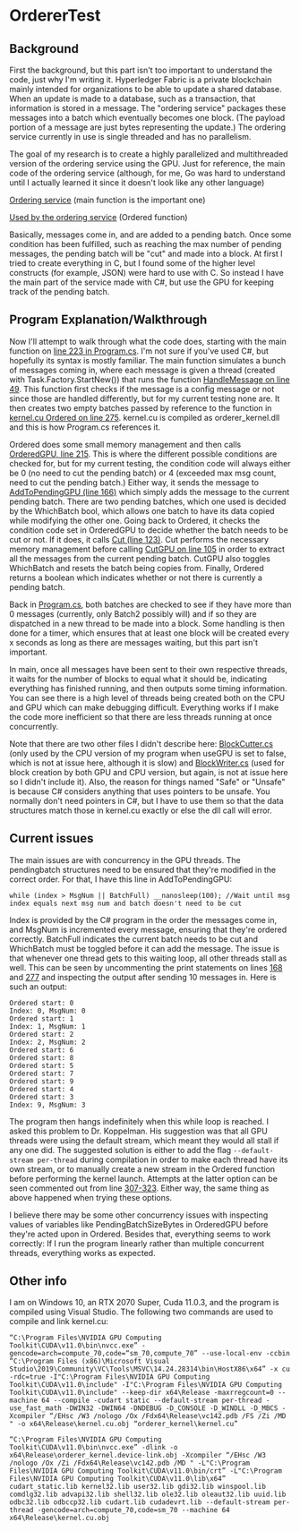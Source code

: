 # OrdererTest

## Background

First the background, but this part isn't too important to understand the code, just why I'm writing it. Hyperledger Fabric is a private blockchain mainly intended for organizations to be able to update a shared database. When an update is made to a database, such as a transaction, that information is stored in a message. The "ordering service" packages these messages into a batch which eventually becomes one block. (The payload portion of a message are just bytes representing the update.) The ordering service currently in use is single threaded and has no parallelism. 

The goal of my research is to create a highly parallelized and multithreaded version of the ordering service using the GPU. Just for reference, the main code of the ordering service (although, for me, Go was hard to understand until I actually learned it since it doesn't look like any other language)

[Ordering service](https://github.com/hyperledger/fabric/blob/3beba719198d9b34dcf2e0b2e88c4072d4a58a0f/orderer/consensus/solo/consensus.go#L103) (main function is the important one)

[Used by the ordering service](https://github.com/hyperledger/fabric/blob/3beba719198d9b34dcf2e0b2e88c4072d4a58a0f/orderer/common/blockcutter/blockcutter.go#L69) (Ordered function)

Basically, messages come in, and are added to a pending batch. Once some condition has been fulfilled, such as reaching the max number of pending messages, the pending batch will be "cut" and made into a block. At first I tried to create everything in C, but I found some of the higher level constructs (for example, JSON) were hard to use with C. So instead I have the main part of the service made with C#, but use the GPU for keeping track of the pending batch.

## Program Explanation/Walkthrough

Now I'll attempt to walk through what the code does, starting with the main function on [line 223 in Program.cs](Program.cs#L223). I'm not sure if you've used C#, but hopefully its syntax is mostly familiar. The main function simulates a bunch of messages coming in, where each message is given a thread (created with Task.Factory.StartNew()) that runs the function [HandleMessage on line 49](Program.cs#L49). This function first checks if the message is a config message or not since those are handled differently, but for my current testing none are. It then creates two empty batches passed by reference to the function in [kernel.cu Ordered on line 275](kernel.cu#L275). kernel.cu is compiled as orderer_kernel.dll and this is how Program.cs references it.

Ordered does some small memory management and then calls [OrderedGPU, line 215](kernel.cu#L215). This is where the different possible conditions are checked for, but for my current testing, the condition code will always either be 0 (no need to cut the pending batch) or 4 (exceeded max msg count, need to cut the pending batch.) Either way, it sends the message to [AddToPendingGPU (line 166)](kernel.cu#L166) which simply adds the message to the current pending batch. There are two pending batches, which one used is decided  by the WhichBatch bool, which allows one batch to have its data copied while modifying the other one. Going back to Ordered, it checks the condition code set in OrderedGPU to decide whether the batch needs to be cut or not. If it does, it calls [Cut (line 123)](kernel.cu#L123). Cut performs the necessary memory management before calling [CutGPU on line 105](kernel.cu#L105) in order to extract all the messages from the current pending batch. CutGPU also toggles WhichBatch and resets the batch being copies from. Finally, Ordered returns a boolean which indicates whether or not there is currently a pending batch.

Back in [Program.cs](Program.cs#L76), both batches are checked to see if they have more than 0 messages (currently, only Batch2 possibly will) and if so they are dispatched in a new thread to be made into a block. Some handling is then done for a timer, which ensures that at least one block will be created every x seconds as long as there are messages waiting, but this part isn't important.

In main, once all messages have been sent to their own respective threads, it waits for the number of blocks to equal what it should be, indicating everything has finished running, and then outputs some timing information. You can see there is a high level of threads being created both on the CPU and GPU which can make debugging difficult. Everything works if I make the code more inefficient so that there are less threads running at once concurrently. 

Note that there are two other files I didn't describe here: [BlockCutter.cs](BlockCutter.cs) (only used by the CPU version of my program when useGPU is set to false, which is not at issue here, although it is slow) and [BlockWriter.cs](BlockWriter.cs) (used for block creation by both GPU and CPU version, but again, is not at issue here so I didn't include it). Also, the reason for things named "Safe" or "Unsafe" is because C# considers anything that uses pointers to be unsafe. You normally don't need pointers in C#, but I have to use them so that the data structures match those in kernel.cu exactly or else the dll call will error.

## Current issues

The main issues are with concurrency in the GPU threads. The pendingbatch structures need to be ensured that they're modified in the correct order. For that, I have this line in AddToPendingGPU:

    while (index > MsgNum || BatchFull) __nanosleep(100); //Wait until msg index equals next msg num and batch doesn't need to be cut
    
Index is provided by the C# program in the order the messages come in, and MsgNum is incremented every message, ensuring that they're ordered correctly. BatchFull indicates the current batch needs to be cut and WhichBatch must be toggled before it can add the message. The issue is that whenever one thread gets to this waiting loop, all other threads stall as well. This can be seen by uncommenting the print statements on lines [168](kernel.cu#L168) and [277](kernel.cu#L277) and inspecting the output after sending 10 messages in. Here is such an output:

```
Ordered start: 0
Index: 0, MsgNum: 0
Ordered start: 1
Index: 1, MsgNum: 1
Ordered start: 2
Index: 2, MsgNum: 2
Ordered start: 6
Ordered start: 8
Ordered start: 5
Ordered start: 7
Ordered start: 9
Ordered start: 4
Ordered start: 3
Index: 9, MsgNum: 3 
```

The program then hangs indefinitely when this while loop is reached. I asked this problem to Dr. Koppelman. His suggestion was that all GPU threads were using the default stream, which meant they would all stall if any one did. The suggested solution is either to add the flag ```--default-stream per-thread``` during compilation in order to make each thread have its own stream, or to manually create a new stream in the Ordered function before performing the kernel launch. Attempts at the latter option can be seen commented out from line [307-323](kernel.cu#L307). Either way, the same thing as above happened when trying these options.

I believe there may be some other concurrency issues with inspecting values of variables like PendingBatchSizeBytes in OrderedGPU before they're acted upon in Ordered. Besides that, everything seems to work correctly: If I run the program linearly rather than multiple concurrent threads, everything works as expected.

## Other info

I am on Windows 10, an RTX 2070 Super, Cuda 11.0.3, and the program is compiled using Visual Studio. The following two commands are used to compile and link kernel.cu:

    “C:\Program Files\NVIDIA GPU Computing Toolkit\CUDA\v11.0\bin\nvcc.exe” -gencode=arch=compute_70,code=“sm_70,compute_70” --use-local-env -ccbin “C:\Program Files (x86)\Microsoft Visual Studio\2019\Community\VC\Tools\MSVC\14.24.28314\bin\HostX86\x64” -x cu -rdc=true -I"C:\Program Files\NVIDIA GPU Computing Toolkit\CUDA\v11.0\include" -I"C:\Program Files\NVIDIA GPU Computing Toolkit\CUDA\v11.0\include" --keep-dir x64\Release -maxrregcount=0 --machine 64 --compile -cudart static --default-stream per-thread -use_fast_math -DWIN32 -DWIN64 -DNDEBUG -D_CONSOLE -D_WINDLL -D_MBCS -Xcompiler “/EHsc /W3 /nologo /Ox /Fdx64\Release\vc142.pdb /FS /Zi /MD " -o x64\Release\kernel.cu.obj “orderer_kernel\kernel.cu”
    
    “C:\Program Files\NVIDIA GPU Computing Toolkit\CUDA\v11.0\bin\nvcc.exe” -dlink -o x64\Release\orderer_kernel.device-link.obj -Xcompiler “/EHsc /W3 /nologo /Ox /Zi /Fdx64\Release\vc142.pdb /MD " -L"C:\Program Files\NVIDIA GPU Computing Toolkit\CUDA\v11.0\bin/crt” -L"C:\Program Files\NVIDIA GPU Computing Toolkit\CUDA\v11.0\lib\x64” cudart_static.lib kernel32.lib user32.lib gdi32.lib winspool.lib comdlg32.lib advapi32.lib shell32.lib ole32.lib oleaut32.lib uuid.lib odbc32.lib odbccp32.lib cudart.lib cudadevrt.lib --default-stream per-thread -gencode=arch=compute_70,code=sm_70 --machine 64 x64\Release\kernel.cu.obj
